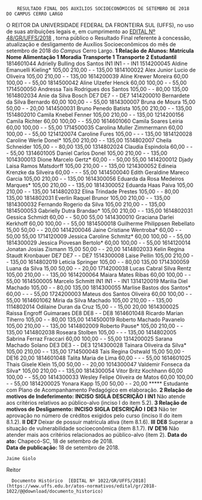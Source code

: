         RESULTADO FINAL DOS AUXÍLIOS SOCIOECONÔMICOS DE SETEMBRO DE 2018 DO CAMPUS CERRO LARGO  

 O REITOR DA UNIVERSIDADE FEDERAL DA FRONTEIRA SUL (UFFS), no uso de suas atribuições legais e, em cumprimento ao [EDITAL Nº 48/GR/UFFS/2018](https://www.uffs.edu.br/atos-normativos/edital/gr/2018-0048)  , torna público o Resultado Final referente à concessão, atualização e desligamento de Auxílios Socioeconômicos do mês de setembro de 2018 do *Campus* Cerro Largo.  **1 Relação de Alunos:**      **Matrícula**    **Nome**    **Alimentação 1**    **Moradia**    **Transporte 1**    **Transporte 2**    **Estudantil**      1814601044   Adrielly Bulling dos Santos   IN1   IN1   -   -   IN1     1514200045   Aldine Emanuelli Kieling*   105,00   210,00   -   -   135,00     1814100022   Alex Junior Lucio de Oliveira   105,00   210,00   -   -   135,00     1614200039   Aline Krewer Moreira   60,00   100,00   -   -   55,00     1814500042   Aline Ulzefer Henck   60,00   100,00   -   -   55,00     1714500050   Andressa Tais Rodrigues dos Santos   105,00   -   -   80,00   135,00     1614802034   Anie da Silva Bosch   DE7   DE7   -   -   DE7     1414200010   Bernardete da Silva Bernardo   60,00   100,00   -   -   55,00     1814300007   Bruna de Moura   15,00   50,00   -   -   20,00     1414500031   Bruno Penedo Batista   105,00   210,00   -   -   135,00     1514802010   Camila Knebel Fenner   105,00   210,00   -   -   135,00     1214200156   Camila Richter   60,00   100,00   -   -   55,00     1614601060   Camila Soares Leiria   60,00   100,00   -   -   55,00     1714500035   Carolina Muller Zimmermann   60,00   100,00   -   -   55,00     1214120074   Caroline Fures   105,00   -   -   -   135,00     1814120028   Caroline Werle Donel*   105,00   210,00   -   -   135,00     1514802007   Cheila Schneider   105,00   -   -   80,00   135,00     1314802024   Claudia Espindola   60,00   -   -   -   55,00     1314601005   Daniel Carlos Donel   105,00   210,00   -   -   135,00     1014300013   Dione Marcelo Gertz*   60,00   -   -   50,00   55,00     1414200012   Djady Laisa Ramos Matsdorff   105,00   210,00   -   -   135,00     1214300052   Edineia Krenzke da Silveira   60,00   -   -   -   55,00     1414500040   Edith Geraldine Mareco Garcia   105,00   210,00   -   -   135,00     1614300056   Eduarda da Rosa Medeiros Marques*   105,00   210,00   -   -   135,00     1814300052   Eduarda Haas Paiva   105,00   210,00   -   -   135,00     1414802032   Elina Trindade Prestes   105,00   -   -   80,00   135,00     1814802031   Everlin Raquel Brunor   105,00   210,00   -   -   135,00     1814300032   Fernando Rogerio da Silva   105,00   210,00   -   -   135,00     1814500053   Gabrielly Dutra Brandao*   105,00   210,00   -   -   135,00     1614802031   Gessica Schmidt   60,00   -   -   50,00   55,00     1414300010   Graciana Darlei Kerkhoff   60,00   100,00   -   -   55,00     1814500018   Guilherme Philippsen Rebellato   15,00   50,00   -   -   20,00     1414200046   Jaine Cristiane Wentroba*   60,00   -   -   50,00   55,00     1714120009   Jessica Caroline Schmitz*   60,00   100,00   -   -   55,00     1814300029   Jessica Piovesan Bertolo*   60,00   100,00   -   -   55,00     1614120014   Jonatan Josias Zismann   15,00   50,00   -   -   20,00     1414802033   Kelin Regina Staudt Kronbauer   DE7   DE7   -   -   DE7     1514300008   Laise Pellin   105,00   210,00   -   -   135,00     1614802019   Leticia Springer   105,00   -   -   80,00   135,00     1714300059   Luana da Silva   15,00   50,00   -   -   20,00     1714200038   Lucas Cabral Silva Rentz   105,00   210,00   -   -   135,00     1614200064   Maiara Mates Ribas   60,00   100,00   -   -   55,00     1614500005   Marcelo Schmitt   IN1   IN1   -   -   IN1     1314120019   Marilia Diel Machado   105,00   -   -   80,00   135,00     1814300055   Marlise Bastos dos Santos*   60,00   -   -   -   55,00     1724200003   Mateus dos Santos Oliveira   60,00   100,00   -   -   55,00     1614601062   Miria da Silva Machado   105,00   210,00   -   -   135,00     1114802014   Odilaine Duran da Cruz   15,00   -   -   15,00   20,00     1614300025   Raissa Engroff Guimaraes   DE8   DE8   -   -   DE8     1614601048   Ricardo Marian Tiherro   105,00   -   -   80,00   135,00     1414500019   Roberto Machado Pavanelo   105,00   210,00   -   -   135,00     1414802009   Roberto Pause*   105,00   210,00   -   -   135,00     1414802038   Roseara Stolben   105,00   -   -   -   135,00     1414802005   Sabrina Ferraz Fraccari   60,00   100,00   -   -   55,00     1314200025   Sarana Machado Solano   DE3   DE3   -   -   DE3     1214300028   Tainara Oliveira da Silva*   105,00   210,00   -   -   135,00     1714500048   Tais Regina Ostwald   15,00   50,00   -   DE16   20,00     1814601048   Talita Maria de Lima   60,00   -   -   -   55,00     1614601025   Thais Gisele Klein   15,00   50,00   -   -   20,00     1014300047   Valdemir Fonseca da Silva*   105,00   210,00   -   -   135,00     1814300054   Vitor Britz Kochhann   60,00   100,00   -   -   55,00     1414300033   Wesley Felipe Oliveira de Matos   60,00   100,00   -   -   55,00     1814200025   Yonara Kapp   15,00   50,00   -   -   20,00     ***** Estudante com Plano de Acompanhamento Pedagógico em elaboração.  **2 Relação de motivos de Indeferimento:**      **INCISO**    **SIGLA**    **DESCRIÇÃO**      **I**    **IN1**    Não atende aos critérios relativos ao público-alvo (inciso I do item 5.2).      **3 Relação de motivos de Desligamento:**      **INCISO**    **SIGLA**    **DESCRIÇÃO**      **I**    **DE3**    Não ter aprovação no número de créditos exigidos pelo curso (inciso II do item 8.1.2).     **II**    **DE7**    Deixar de possuir matrícula ativa (item 8.1.6).     **III**    **DE8**    Superar a situação de vulnerabilidade socioeconômica (item 8.1.7).     **IV**    **DE16**    Não atender mais aos critérios relacionados ao público-alvo (item 2).          **Data do ato:** Chapecó-SC, 18 de setembro de 2018.   
 **Data de publicação:**  18 de setembro de 2018. 

    Jaime Giolo   
 Reitor 

      Documento Histórico  [EDITAL Nº 1022/GR/UFFS/2018](https://www.uffs.edu.br/atos-normativos/edital/gr/2018-1022/@@download/documento_historico)     
      